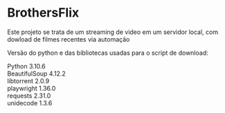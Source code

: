 # BrothersFlix
Este projeto se trata de um streaming de video em um servidor local, com dowload de filmes recentes via automação

Versão do python e das bibliotecas usadas para o script de download: <br />

Python 3.10.6 <br />
BeautifulSoup 4.12.2 <br />
libtorrent 2.0.9 <br />
playwright 1.36.0 <br />
requests 2.31.0 <br />
unidecode 1.3.6 <br >

